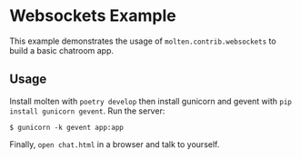 # Websockets Example

This example demonstrates the usage of `molten.contrib.websockets` to
build a basic chatroom app.

## Usage

Install molten with `poetry develop` then install gunicorn and gevent
with `pip install gunicorn gevent`.  Run the server:

    $ gunicorn -k gevent app:app

Finally, `open chat.html` in a browser and talk to yourself.
